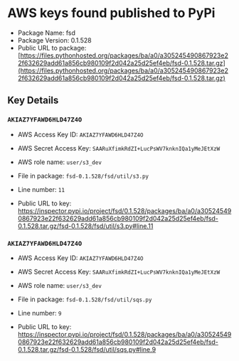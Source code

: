 # AWS keys found published to PyPi

* Package Name: fsd
* Package Version: 0.1.528
* Public URL to package: [https://files.pythonhosted.org/packages/ba/a0/a305245490867923e22f632629add61a856cb980109f2d042a25d25ef4eb/fsd-0.1.528.tar.gz](https://files.pythonhosted.org/packages/ba/a0/a305245490867923e22f632629add61a856cb980109f2d042a25d25ef4eb/fsd-0.1.528.tar.gz)

## Key Details

### `AKIAZ7YFAWD6HLD47Z4O`

* AWS Access Key ID: `AKIAZ7YFAWD6HLD47Z4O`
* AWS Secret Access Key: `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` 
* AWS role name: `user/s3_dev`
* File in package: `fsd-0.1.528/fsd/util/s3.py`
* Line number: `11`

* Public URL to key: https://inspector.pypi.io/project/fsd/0.1.528/packages/ba/a0/a305245490867923e22f632629add61a856cb980109f2d042a25d25ef4eb/fsd-0.1.528.tar.gz/fsd-0.1.528/fsd/util/s3.py#line.11



### `AKIAZ7YFAWD6HLD47Z4O`

* AWS Access Key ID: `AKIAZ7YFAWD6HLD47Z4O`
* AWS Secret Access Key: `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` 
* AWS role name: `user/s3_dev`
* File in package: `fsd-0.1.528/fsd/util/sqs.py`
* Line number: `9`

* Public URL to key: https://inspector.pypi.io/project/fsd/0.1.528/packages/ba/a0/a305245490867923e22f632629add61a856cb980109f2d042a25d25ef4eb/fsd-0.1.528.tar.gz/fsd-0.1.528/fsd/util/sqs.py#line.9



